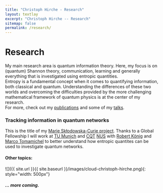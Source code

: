 ```yaml
---
title: "Christoph Hirche - Research"
layout: textlay
excerpt: "Christoph Hirche -- Research"
sitemap: false
permalink: /research/
---
```


# Research

My main research area is quantum information theory. Here, my focus is on (quantum) Shannon theory, communication, learning and generally everything that is investigated using entropic quantities. <br />
Entropy is a fundamental concept when it comes to quantifying information, both classical and quantum. Understanding the differences of these two worlds and overcoming the difficulties provided by the more challenging mathematical framework of quantum physics is at the center of my research. <br />
For more, check out my <a href="{{ site.url }}{{ site.baseurl }}/publications">publications</a> and some of my <a href="{{ site.url }}{{ site.baseurl }}/talks">talks</a>. <br />


### Tracking information in quantum networks

This is the title of my <a href="https://cordis.europa.eu/project/id/101025848">Marie Skłodowska-Curie  project</a>. Thanks to a Global Fellowship I will work at [TU Munich](https://www.tum.de) and [CQT](https://www.quantumlah.org) [NUS](https://www.nus.edu.sg) with [Robert König](https://www.professoren.tum.de/en/koenig-robert-t) and [Marco Tomamichel](https://marcotom.info) to better understand how entropic quantites can be used to investigate quantum networks. <br />

#### Other topics:

![]({{ site.url }}{{ site.baseurl }}/images/cloud-christoph-hirche.png){: style="width: 500px"}



##### ... more coming.
